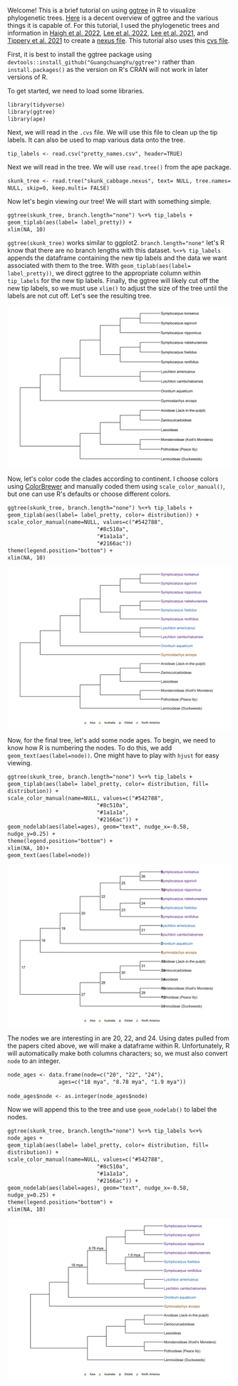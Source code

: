 Welcome! This is a brief tutorial on using [ggtree](https://rdrr.io/github/GuangchuangYu/ggtree/f/README.md) in R to visualize phylogenetic trees. [Here](https://guangchuangyu.github.io/ggtree-book/short-introduction-to-r.html) is a decent overview of ggtree and the various things it is capable of. For this tutorial, I used the phylogenetic trees and information in [Haigh et al. 2022](https://doi.org/10.1002/ajb2.16117), [Lee et al. 2022](https://doi.org/10.1111/jse.12498), [Lee et al. 2021](https://doi.org/10.11110/kjpt.2021.51.1.1), and [Tippery et al. 2021](https://doi.org/10.3390/plants10122639) to create a [nexus file](https://github.com/wjdavis90/Tutorials/blob/main/R/Phylogenetic_trees/skunk_cabbage.nexus). This tutorial also uses this [cvs file](https://github.com/wjdavis90/Tutorials/blob/main/R/Phylogenetic_trees/pretty_names.csv).

First, it is best to install the ggtree package using `devtools::install_github("GuangchuangYu/ggtree")` rather than `install.packages()` as the version on R's CRAN will not work in later versions of R.

To get started, we need to load some libraries.

```
library(tidyverse)
library(ggtree)
library(ape)
```

Next, we will read in the `.cvs` file. We will use this file to clean up the tip labels. It can also be used to map various data onto the tree.

```
tip_labels <- read.csv("pretty_names.csv", header=TRUE)
```

Next we will read in the tree. We will use `read.tree()` from the ape package.

```
skunk_tree <- read.tree("skunk_cabbage.nexus", text= NULL, tree.names= NULL, skip=0, keep.multi= FALSE)
```

Now let's begin viewing our tree! We will start with something simple.

```
ggtree(skunk_tree, branch.length="none") %<+% tip_labels +
geom_tiplab(aes(label= label_pretty)) +
xlim(NA, 10)
```

`ggtree(skunk_tree)` works similar to ggplot2. `branch.length="none"` let's R know that there are no branch lengths with this dataset. `%<+% tip_labels` appends the dataframe containing the new tip labels and the data we want associated with them to the tree. With `geom_tiplab(aes(label= label_pretty))`, we direct ggtree to the appropriate column within `tip_labels` for the new tip labels. Finally, the ggtree will likely cut off the new tip labels, so we must use `xlim()` to adjust the size of the tree until the labels are not cut off. Let's see the resulting tree.

![first tree image](https://github.com/wjdavis90/Tutorials/blob/main/R/Phylogenetic_trees/images/skunk_cabbage_phylogeny1.png)

Now, let's color code the clades according to continent. I choose colors using [ColorBrewer](https://colorbrewer2.org/) and manually coded them using `scale_color_manual()`, but one can use R's defaults or choose different colors.

```
ggtree(skunk_tree, branch.length="none") %<+% tip_labels +
geom_tiplab(aes(label= label_pretty, color= distribution)) +
scale_color_manual(name=NULL, values=c("#542788",
							"#8c510a",
							"#1a1a1a",
							"#2166ac"))
theme(legend.position="bottom") +
xlim(NA, 10)
```

![second tree image](https://github.com/wjdavis90/Tutorials/blob/main/R/Phylogenetic_trees/images/skunk_cabbage_phylogeny2.png)

Now, for the final tree, let's add some node ages. To begin, we need to know how R is numbering the nodes. To do this, we add `geom_text(aes(label=node))`. One might have to play with `hjust` for easy viewing. 

```
ggtree(skunk_tree, branch.length="none") %<+% tip_labels +
geom_tiplab(aes(label= label_pretty, color= distribution, fill= distribution)) +
scale_color_manual(name=NULL, values=c("#542788",
							"#8c510a",
							"#1a1a1a",
							"#2166ac")) +
geom_nodelab(aes(label=ages), geom="text", nudge_x=-0.58, nudge_y=0.25) +
theme(legend.position="bottom") +
xlim(NA, 10)+
geom_text(aes(label=node))
```

![third tree image](https://github.com/wjdavis90/Tutorials/blob/main/R/Phylogenetic_trees/images/skunk_cabbage_phylogeny3.png)

The nodes we are interesting in are 20, 22, and 24. Using dates pulled from the papers cited above, we will make a dataframe within R. Unfortunately, R will automatically make both columns characters; so, we must also convert `node` to an integer.

```
node_ages <- data.frame(node=c("20", "22", "24"),
				ages=c("18 mya", "8.78 mya", "1.9 mya"))

node_ages$node <- as.integer(node_ages$node)
```

Now we will append this to the tree and use `geom_nodelab()` to label the nodes.

```
ggtree(skunk_tree, branch.length="none") %<+% tip_labels %<+% node_ages +
geom_tiplab(aes(label= label_pretty, color= distribution, fill= distribution)) +
scale_color_manual(name=NULL, values=c("#542788",
							"#8c510a",
							"#1a1a1a",
							"#2166ac")) +
geom_nodelab(aes(label=ages), geom="text", nudge_x=-0.58, nudge_y=0.25) +
theme(legend.position="bottom") +
xlim(NA, 10)
```

![final tree image](https://github.com/wjdavis90/Tutorials/blob/main/R/Phylogenetic_trees/images/skunk_cabbage_phylogeny_final.png)
